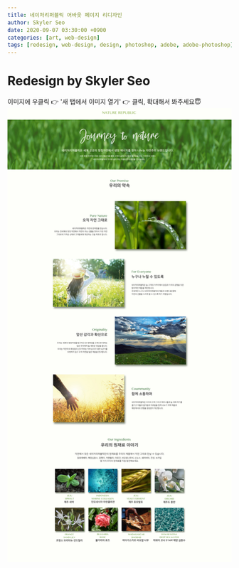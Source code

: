 ```yaml
---
title: 네이처리퍼블릭 어바웃 페이지 리디자인
author: Skyler Seo
date: 2020-09-07 03:30:00 +0900
categories: [art, web-design]
tags: [redesign, web-design, design, photoshop, adobe, adobe-photoshop]
---
```


# Redesign by Skyler Seo

이미지에 우클릭 👉 '새 탭에서 이미지 열기' 👉 클릭, 확대해서 봐주세요😇
![Nature Republic about page Redesign](/assets/img/design-work/nature-republick-about-redesign.jpg)
